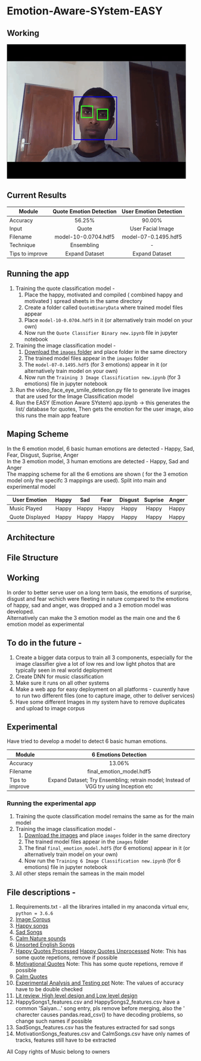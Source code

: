 # Emotion-Aware-SYstem-EASY
## Working <br>
![](working.gif)
## Current Results <br>
| Module        | Quote Emotion Detection           | User Emotion Detection           |
| ------------- |:-------------:|:-------------:|
| Accuracy      | 56.25% | 90.00% |
| Input      | Quote | User Facial Image |
| Filename      | model-10-0.0704.hdf5 |  model-07-0.1495.hdf5 |
| Technique      | Ensembling | - |
| Tips to improve      | Expand Dataset | Expand Dataset |


## Running the app  
1. Training the quote classification model -
   1. Place the happy, motivated and compiled ( combined happy and motivated ) spread sheets in the same directory
   2. Create a folder called ```QuoteBinaryData``` where trained model files appear  
   2. Place ```model-10-0.0704.hdf5``` in it (or alternatively train model on your own)
   3. Now run the ```Quote Classifier Binary new.ipynb``` file in jupyter notebook
2. Training the image classification model -  
   1. [Download the ```images``` folder](https://drive.google.com/open?id=15Yiqo51onEdvZEsfBHo7IQuM0gt8no8U) and place folder in the same directory
   2. The trained model files appear in the ```images``` folder  
   2. The ```model-07-0.1495.hdf5``` (for 3 emotions) appear in it (or alternatively train model on your own)
   3. Now run the ```Training 3 Image Classification new.ipynb``` (for 3 emotions) file in jupyter notebook
2.	Run the video_face_eye_smile_detection.py file to generate live images that are used for the Image Classification model
3.	Run the EASY (Emotion Aware SYstem) app.ipynb -> this generates the list/ database for quotes, Then gets the emotion for the user image, also this runs the main app feature
## Maping Scheme

In the 6 emotion model, 6 basic human emotions are detected - Happy, Sad, Fear, Disgust, Suprise, Anger <br>
In the 3 emotion model, 3 human emotions are detected - Happy, Sad and Anger <br>
The mapping scheme for all the 6 emotions are shown ( for the 3 emotion model only the specifc 3 mappings are used). Split into main and experimental model

| User Emotion        | Happy           | Sad           | Fear           | Disgust           | Suprise           | Anger           |
| ------------- |:-------------:|:-------------:|:-------------:|:-------------:|:-------------:|:-------------:|
| Music Played      | Happy | Happy | Happy| Happy| Happy| Happy|
| Quote Displayed      | Happy | Happy| Happy| Happy| Happy| Happy|

## Architecture
## File Structure
## Working <br>
In order to better serve user on a long term basis, the emotions of surprise, disgust and fear wchich were fleeting in nature compared to the emotions of happy, sad and anger, was dropped and a 3 emotion model was developed.<br>
Alternatively can make the 3 emotion model as the main one and the 6 emotion model as experimental
## To do in the future - <br>
1. Create a bigger data corpus to train all 3 components, especially for the image classifier give a lot of low res and low light photos that are typically seen in real world deployment
2. Create DNN for music classification
3. Make sure it runs on all other systems
4. Make a web app for easy deployment on all platforms - cuurently have to run two different files (one to capture image, other to deliver services)
5. Have some different Images in my system have to remove duplicates and upload to image corpus
## Experimental 
Have tried to develop a model to detect 6 basic human emotions.

| Module        | 6 Emotions Detection           |
| ------------- |:-------------:|
| Accuracy      | 13.06% |
| Filename      | final_emotion_model.hdf5 |
| Tips to improve      | Expand Dataset; Try Ensembling; retrain model; Instead of VGG try using Inception etc |

### Running the experimental app  
1. Training the quote classification model remains the same as for the main model
2. Training the image classification model -  
   1. [Download the images](https://drive.google.com/open?id=15Yiqo51onEdvZEsfBHo7IQuM0gt8no8U) and place ```images``` folder in the same directory
   2. The trained model files appear in the ```images``` folder  
   2. The final ```final_emotion_model.hdf5``` (for 6 emotions)  appear in it (or alternatively train model on your own)
   3. Now run the ```Training 6 Image Classification new.ipynb``` (for 6 emotions)  file in jupyter notebook
3. All other steps remain the sameas in the main model
## File descriptions - <br>
1. Requirements.txt - all the librarires intalled in my anaconda virtual env, ```python = 3.6.6``` 
2. [Image Corpus](https://drive.google.com/open?id=1Rq9An3UKM_iI_Y_yxWcN4hl-Z7-vfQgC)
3. [Happy songs](https://drive.google.com/open?id=1COYn4g5VcHbNZCPzWpyrq9DAsId3PCq1)
4. [Sad Songs](https://drive.google.com/open?id=1nz8cNJjT6BwDQAFeJEaelJWy6H5dbeO_)
5. [Calm Nature sounds](https://drive.google.com/open?id=1STlY0fBfP0pAsfHo_fvUBR37ZAkDmLiJ)
6. [Unsorted English Songs](https://drive.google.com/open?id=1SgjH6D-EKa6Tw-8y6RO1ufk5jg645eTP)
7. [Happy Quotes Processed](https://docs.google.com/spreadsheets/d/1lkEVYlqvIS5cV2rDRnlt2WICvK9VXiQkL75E8baU1w4/edit?usp=sharing) [Happy Quotes Unprocessed](https://docs.google.com/spreadsheets/d/18jxlroMKeqfR_PBHx8Zon1QHY6TQv3NB0EnW909yn5s/edit?usp=sharing) Note: This has some quote repetions, remove if possible
8. [Motivational Quotes](https://drive.google.com/open?id=102iHGh4NITqejrMyMwGUOEeQaKDLO1xYNTSvhTmLlEw) Note: This has some quote repetions, remove if possible
9. [Calm Quotes](https://drive.google.com/open?id=1j6ss3V4BKX7OXN4kpar4XdnPZWbxk67proouk0_tSac)
10. [Experimental Analysis and Testing ppt](https://docs.google.com/presentation/d/1QhqxY8rquuZjTnNE-IdLp1n02qkLtoIbwqBvuKvgn9A/edit?usp=sharing) Note: The values of accuracy have to be double checked
11. [Lit review, High level design and Low level design](https://docs.google.com/presentation/d/12rnb9dW4cCrw353vMp1lYFaMFPiRLtmV8wUuqWd8sPE/edit?usp=sharing)
11. HappySongs1_features.csv and HappySongs2_features.csv have a common 'Saiyan...' song entry, pls remove before merging, also the ' charecter causes pandas.read_csv() to have decoding problems, so change such names if possible
12. SadSongs_features.csv has the features extracted for sad songs
13. MotivationSongs_features.csv and CalmSongs.csv have only names of tracks, features still have to be extracted

All Copy rights of Music belong to owners
